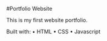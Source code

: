 #Portfolio Website

This is my first website portfolio.

Built with: 
    • HTML
    • CSS
    • Javascript